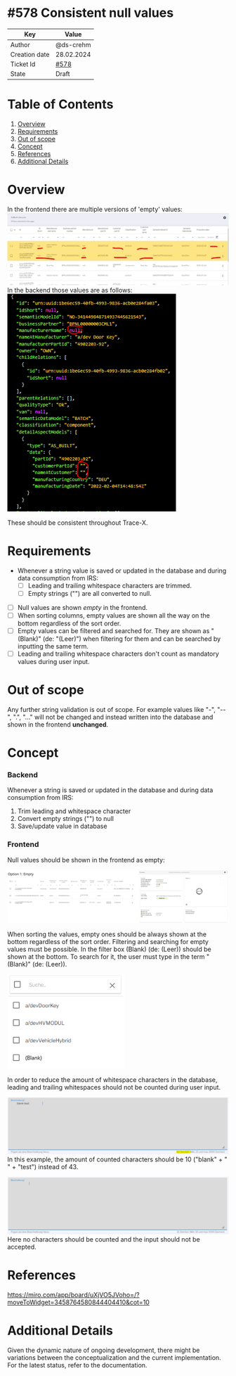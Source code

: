 # #578 Consistent null values

| Key           | Value                                                                    |
|---------------|--------------------------------------------------------------------------|
| Author        | @ds-crehm                                                                |
| Creation date | 28.02.2024                                                               |
| Ticket Id     | [#578](https://github.com/eclipse-tractusx/traceability-foss/issues/578) |
| State         | Draft                                                                    |

# Table of Contents
1. [Overview](#overview)
2. [Requirements](#requirements)
3. [Out of scope](#out-of-scope)
4. [Concept](#concept)
5. [References](#references)
6. [Additional Details](#additional-details)


# Overview
In the frontend there are multiple versions of 'empty' values:
![example-values-frontend.png](example-values-frontend.png)
In the backend those values are as follows:
![example-values-backend.png](example-values-backend.png)

These should be consistent throughout Trace-X.

# Requirements
- Whenever a string value is saved or updated in the database and during data consumption from IRS:
  - [ ] Leading and trailing whitespace characters are trimmed.
  - [ ] Empty strings ("") are all converted to null.
- [ ] Null values are shown *empty* in the frontend.
- [ ] When sorting columns, empty values are shown all the way on the bottom regardless of the sort order.
- [ ] Empty values can be filtered and searched for. They are shown as "(Blank)" (de: "(Leer)") when filtering for them and can be searched by inputting the same term.
- [ ] Leading and trailing whitespace characters don't count as mandatory values during user input.

# Out of scope
Any further string validation is out of scope. For example values like "-", "--", ".", "..." will not be changed and instead written into the database and shown in the frontend **unchanged**.

# Concept
### Backend
Whenever a string is saved or updated in the database and during data consumption from IRS:
1. Trim leading and whitespace character
2. Convert empty strings ("") to null
3. Save/update value in database

### Frontend
Null values should be shown in the frontend as empty:

![null-value-display-empty.png](null-value-display-empty.png)

When sorting the values, empty ones should be always shown at the bottom regardless of the sort order.
Filtering and searching for empty values must be possible. In the filter box (Blank) (de: (Leer)) should be shown at the bottom.
To search for it, the user must type in the term "(Blank)" (de: (Leer)).

![null-value-filter.png](null-value-filter.png)

In order to reduce the amount of whitespace characters in the database, leading and trailing whitespaces should not be counted during user input.

![null-value-input-leading-and-trailing.png](null-value-input-leading-and-trailing.png)
In this example, the amount of counted characters should be 10 ("blank" + " " + "test") instead of 43.

![null-value-input-only-spaces.png](null-value-input-only-spaces.png)
Here no characters should be counted and the input should not be accepted.

# References
https://miro.com/app/board/uXjVO5JVoho=/?moveToWidget=3458764580844404410&cot=10

# Additional Details
Given the dynamic nature of ongoing development, there might be variations between the conceptualization and the current implementation. For the latest status, refer to the documentation.
